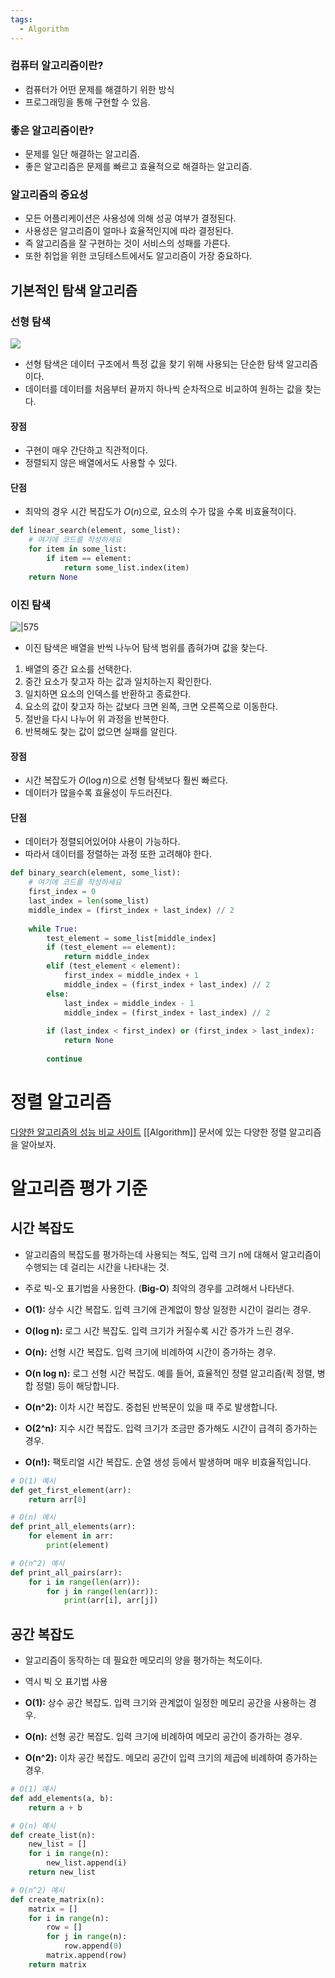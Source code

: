 ```yaml
---
tags:
  - Algorithm
---
```

### 컴퓨터 알고리즘이란?

- 컴퓨터가 어떤 문제를 해결하기 위한 방식
- 프로그래밍을 통해 구현할 수 있음.

### 좋은 알고리즘이란?

- 문제를 일단 해결하는 알고리즘.
- 좋은 알고리즘은 문제를 빠르고 효율적으로 해결하는 알고리즘.

### 알고리즘의 중요성

- 모든 어플리케이션은 사용성에 의해 성공 여부가 결정된다.
- 사용성은 알고리즘이 얼마나 효율적인지에 따라 결정된다.
- 즉 알고리즘을 잘 구현하는 것이 서비스의 성패를 가른다.
- 또한 취업을 위한 코딩테스트에서도 알고리즘이 가장 중요하다.

## 기본적인 탐색 알고리즘

### 선형 탐색 

![](https://sushrutkuchik.wordpress.com/wp-content/uploads/2020/05/linear_search.gif)

- 선형 탐색은 데이터 구조에서 특정 값을 찾기 위해 사용되는 단순한 탐색 알고리즘이다.
- 데이터를 데이터를 처음부터 끝까지 하나씩 순차적으로 비교하여 원하는 값을 찾는다.
#### 장점
- 구현이 매우 간단하고 직관적이다.
- 정렬되지 않은 배열에서도 사용할 수 있다.
#### 단점
- 최악의 경우 시간 복잡도가 $O(n)$으로, 요소의 수가 많을 수록 비효율적이다.

```python
def linear_search(element, some_list):
    # 여기에 코드를 작성하세요
    for item in some_list:
        if item == element:
            return some_list.index(item)
    return None
```
### 이진 탐색

![|575](https://d18l82el6cdm1i.cloudfront.net/uploads/bePceUMnSG-binary_search_gif.gif)

- 이진 탐색은 배열을 반씩 나누어 탐색 범위를 좁혀가며 값을 찾는다.

1. 배열의 중간 요소를 선택한다.
2. 중간 요소가 찾고자 하는 값과 일치하는지 확인한다. 
3. 일치하면 요소의 인덱스를 반환하고 종료한다.
4. 요소의 값이 찾고자 하는 값보다 크면 왼쪽, 크면 오른쪽으로 이동한다.
5. 절반을 다시 나누어 위 과정을 반복한다.
6. 반복해도 찾는 값이 없으면 실패를 알린다.

#### 장점
- 시간 복잡도가 $O(\log n)$으로 선형 탐색보다 훨씬 빠르다.
- 데이터가 많을수록 효율성이 두드러진다.
#### 단점
- 데이터가 정렬되어있어야 사용이 가능하다.
- 따라서 데이터를 정렬하는 과정 또한 고려해야 한다.

```python
def binary_search(element, some_list):
    # 여기에 코드를 작성하세요
    first_index = 0
    last_index = len(some_list)
    middle_index = (first_index + last_index) // 2
    
    while True:
        test_element = some_list[middle_index]
        if (test_element == element):
            return middle_index
        elif (test_element < element):
            first_index = middle_index + 1
            middle_index = (first_index + last_index) // 2
        else:
            last_index = middle_index - 1
            middle_index = (first_index + last_index) // 2
            
        if (last_index < first_index) or (first_index > last_index):
            return None
            
        continue
```
# 정렬 알고리즘

[다양한 알고리즘의 성능 비교 사이트](https://www.toptal.com/developers/sorting-algorithms)
[[Algorithm]] 문서에 있는 다양한 정렬 알고리즘을 알아보자.

# 알고리즘 평가 기준

## 시간 복잡도

- 알고리즘의 복잡도를 평가하는데 사용되는 척도, 입력 크기 n에 대해서 알고리즘이 수행되는 데 걸리는 시간을 나타내는 것.
- 주로 빅-오 표기법을 사용한다. (**Big-O**) 최악의 경우를 고려해서 나타낸다.

- **O(1):** 상수 시간 복잡도. 입력 크기에 관계없이 항상 일정한 시간이 걸리는 경우.
- **O(log n):** 로그 시간 복잡도. 입력 크기가 커질수록 시간 증가가 느린 경우.
- **O(n):** 선형 시간 복잡도. 입력 크기에 비례하여 시간이 증가하는 경우.
- **O(n log n):** 로그 선형 시간 복잡도. 예를 들어, 효율적인 정렬 알고리즘(퀵 정렬, 병합 정렬) 등이 해당합니다.
- **O(n^2):** 이차 시간 복잡도. 중첩된 반복문이 있을 때 주로 발생합니다.
- **O(2^n):** 지수 시간 복잡도. 입력 크기가 조금만 증가해도 시간이 급격히 증가하는 경우.
- **O(n!):** 팩토리얼 시간 복잡도. 순열 생성 등에서 발생하며 매우 비효율적입니다.

```python
# O(1) 예시
def get_first_element(arr):
    return arr[0]

# O(n) 예시
def print_all_elements(arr):
    for element in arr:
        print(element)

# O(n^2) 예시
def print_all_pairs(arr):
    for i in range(len(arr)):
        for j in range(len(arr)):
            print(arr[i], arr[j])
```

## 공간 복잡도

- 알고리즘이 동작하는 데 필요한 메모리의 양을 평가하는 척도이다.
- 역시 빅 오 표기법 사용

- **O(1):** 상수 공간 복잡도. 입력 크기와 관계없이 일정한 메모리 공간을 사용하는 경우.
- **O(n):** 선형 공간 복잡도. 입력 크기에 비례하여 메모리 공간이 증가하는 경우.
- **O(n^2):** 이차 공간 복잡도. 메모리 공간이 입력 크기의 제곱에 비례하여 증가하는 경우.

```python
# O(1) 예시
def add_elements(a, b):
    return a + b

# O(n) 예시
def create_list(n):
    new_list = []
    for i in range(n):
        new_list.append(i)
    return new_list

# O(n^2) 예시
def create_matrix(n):
    matrix = []
    for i in range(n):
        row = []
        for j in range(n):
            row.append(0)
        matrix.append(row)
    return matrix
```